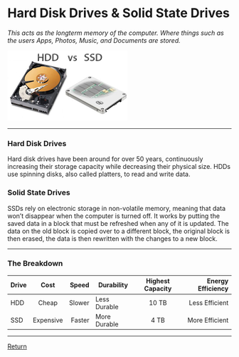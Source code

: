 # Hard Disk Drives & Solid State Drives
_This acts as the longterm memory of the computer. Where things such as the users Apps, Photos, Music, and Documents are stored._

<img src="https://github.com/Ocovert/Tutorial/blob/master/Drives.jpg" width="270" height="158" alt="drives"/>


***

### Hard Disk Drives
Hard disk drives have been around for over 50 years, continuously increasing their storage capacity while decreasing their physical size. HDDs use spinning disks, also called platters, to read and write data. 

### Solid State Drives
SSDs rely on electronic storage in non-volatile memory, meaning that data won’t disappear when the computer is turned off. It works by putting the saved data in a block that must be refreshed when any of it is updated. The data on the old block is copied over to a different block, the original block is then erased, the data is then rewritten with the changes to a new block.

***

### The Breakdown
| Drive        | Cost    | Speed  | Durability        | Highest Capacity    | Energy Efficiency  |
| ------------- |:--------:| -----:| ------------- |:--------:| -----:|  
| HDD      | Cheap | Slower | Less Durable | 10 TB | Less Efficient |
| SSD      | Expensive | Faster | More Durable | 4 TB | More Efficient |

***

[Return](/README.md)
